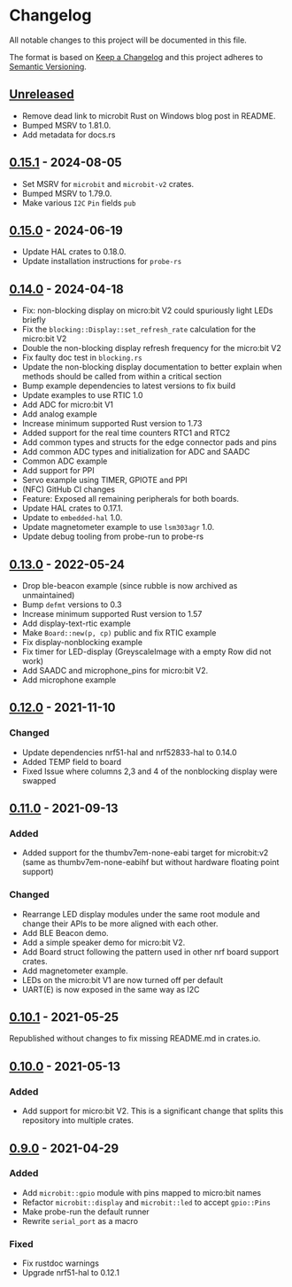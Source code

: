 # Changelog

All notable changes to this project will be documented in this file.

The format is based on [Keep a Changelog](http://keepachangelog.com/)
and this project adheres to [Semantic Versioning](http://semver.org/).

## [Unreleased]

- Remove dead link to microbit Rust on Windows blog post in README.
- Bumped MSRV to 1.81.0.
- Add metadata for docs.rs

## [0.15.1] - 2024-08-05

- Set MSRV for `microbit` and `microbit-v2` crates.
- Bumped MSRV to 1.79.0.
- Make various `I2C` `Pin` fields `pub`

## [0.15.0] - 2024-06-19

- Update HAL crates to 0.18.0.
- Update installation instructions for `probe-rs`

## [0.14.0] - 2024-04-18

- Fix: non-blocking display on micro:bit V2 could spuriously light LEDs briefly
- Fix the `blocking::Display::set_refresh_rate` calculation for the micro:bit V2
- Double the non-blocking display refresh frequency for the micro:bit V2
- Fix faulty doc test in `blocking.rs`
- Update the non-blocking display documentation to better explain when methods
  should be called from within a critical section
- Bump example dependencies to latest versions to fix build
- Update examples to use RTIC 1.0
- Add ADC for micro:bit V1
- Add analog example
- Increase minimum supported Rust version to 1.73
- Added support for the real time counters RTC1 and RTC2
- Add common types and structs for the edge connector pads and pins
- Add common ADC types and initialization for ADC and SAADC
- Common ADC example
- Add support for PPI
- Servo example using TIMER, GPIOTE and PPI
- (NFC) GitHub CI changes
- Feature: Exposed all remaining peripherals for both boards.
- Update HAL crates to 0.17.1.
- Update to `embedded-hal` 1.0.
- Update magnetometer example to use `lsm303agr` 1.0.
- Update debug tooling from probe-run to probe-rs

## [0.13.0] - 2022-05-24

- Drop ble-beacon example (since rubble is now archived as unmaintained)
- Bump `defmt` versions to 0.3
- Increase minimum supported Rust version to 1.57
- Add display-text-rtic example
- Make `Board::new(p, cp)` public and fix RTIC example
- Fix display-nonblocking example
- Fix timer for LED-display (GreyscaleImage with a empty Row did not work)
- Add SAADC and microphone_pins for micro:bit V2.
- Add microphone example

## [0.12.0] - 2021-11-10

### Changed

- Update dependencies nrf51-hal and nrf52833-hal to 0.14.0
- Added TEMP field to board
- Fixed Issue where columns 2,3 and 4 of the nonblocking display were swapped

## [0.11.0] - 2021-09-13

### Added

- Added support for the thumbv7em-none-eabi target for microbit:v2 (same as
  thumbv7em-none-eabihf but without hardware floating point support)

### Changed

- Rearrange LED display modules under the same root module and change their
  APIs to be more aligned with each other.
- Add BLE Beacon demo.
- Add a simple speaker demo for micro:bit V2.
- Add Board struct following the pattern used in other nrf board support crates.
- Add magnetometer example.
- LEDs on the micro:bit V1 are now turned off per default
- UART(E) is now exposed in the same way as I2C

## [0.10.1] - 2021-05-25

Republished without changes to fix missing README.md in crates.io.

## [0.10.0] - 2021-05-13

### Added

- Add support for micro:bit V2. This is a significant change that splits
  this repository into multiple crates.

## [0.9.0] - 2021-04-29

### Added

- Add `microbit::gpio` module with pins mapped to micro:bit names
- Refactor `microbit::display` and `microbit::led` to accept `gpio::Pins`
- Make probe-run the default runner
- Rewrite `serial_port` as a macro

### Fixed

- Fix rustdoc warnings
- Upgrade nrf51-hal to 0.12.1

[Unreleased]: https://github.com/nrf-rs/microbit/compare/v0.15.1...HEAD
[0.15.1]: https://github.com/nrf-rs/microbit/compare/v0.15.0...v0.15.1
[0.15.0]: https://github.com/nrf-rs/microbit/compare/v0.14.0...v0.15.0
[0.14.0]: https://github.com/nrf-rs/microbit/compare/v0.13.0...v0.14.0
[0.13.0]: https://github.com/nrf-rs/microbit/compare/v0.12.0...v0.13.0
[0.12.0]: https://github.com/nrf-rs/microbit/compare/v0.11.0...v0.12.0
[0.11.0]: https://github.com/nrf-rs/microbit/compare/v0.10.1...v0.11.0
[0.10.1]: https://github.com/nrf-rs/microbit/compare/v0.10.0...v0.10.1
[0.10.0]: https://github.com/nrf-rs/microbit/compare/v0.9.0...v0.10.0
[0.9.0]: https://github.com/nrf-rs/microbit/compare/v0.8.0...v0.9.0
